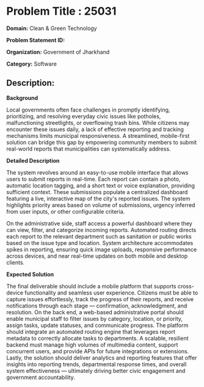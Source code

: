 # **Problem Title  :** 25031

**Domain:**  	Clean & Green Technology

**Problem Statement ID:** 

**Organization:**  Government of Jharkhand

**Category:** Software

## **Description:** 	

**Background**

Local governments often face challenges in promptly identifying, prioritizing, and resolving everyday civic issues like potholes, malfunctioning streetlights, or overflowing trash bins. While citizens may encounter these issues daily, a lack of effective reporting and tracking mechanisms limits municipal responsiveness. A streamlined, mobile-first solution can bridge this gap by empowering community members to submit real-world reports that municipalities can systematically address.

**Detailed Description**

The system revolves around an easy-to-use mobile interface that allows users to submit reports in real-time. Each report can contain a photo, automatic location tagging, and a short text or voice explanation, providing sufficient context. These submissions populate a centralized dashboard featuring a live, interactive map of the city's reported issues. The system highlights priority areas based on volume of submissions, urgency inferred from user inputs, or other configurable criteria.

On the administrative side, staff access a powerful dashboard where they can view, filter, and categorize incoming reports. Automated routing directs each report to the relevant department such as sanitation or public works based on the issue type and location. System architecture accommodates spikes in reporting, ensuring quick image uploads, responsive performance across devices, and near real-time updates on both mobile and desktop clients.

**Expected Solution**

The final deliverable should include a mobile platform that supports cross-device functionality and seamless user experience. Citizens must be able to capture issues effortlessly, track the progress of their reports, and receive notifications through each stage — confirmation, acknowledgment, and resolution.
On the back end, a web-based administrative portal should enable municipal staff to filter issues by category, location, or priority, assign tasks, update statuses, and communicate progress. The platform should integrate an automated routing engine that leverages report metadata to correctly allocate tasks to departments.
A scalable, resilient backend must manage high volumes of multimedia content, support concurrent users, and provide APIs for future integrations or extensions. Lastly, the solution should deliver analytics and reporting features that offer insights into reporting trends, departmental response times, and overall system effectiveness — ultimately driving better civic engagement and government accountability.
